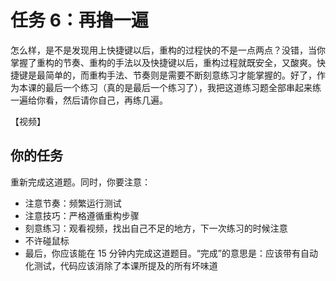 # 任务 6：再撸一遍

怎么样，是不是发现用上快捷键以后，重构的过程快的不是一点两点？没错，当你掌握了重构的节奏、重构的手法以及快捷键以后，重构过程就既安全，又酸爽。快捷键是最简单的，而重构手法、节奏则是需要不断刻意练习才能掌握的。好了，作为本课的最后一个练习（真的是最后一个练习了），我把这道练习题全部串起来练一遍给你看，然后请你自己，再练几遍。

【视频】

## 你的任务

重新完成这道题。同时，你要注意：

- 注意节奏：频繁运行测试
- 注意技巧：严格遵循重构步骤
- 刻意练习：观看视频，找出自己不足的地方，下一次练习的时候注意
- 不许碰鼠标
- 最后，你应该能在 15 分钟内完成这道题目。“完成”的意思是：应该带有自动化测试，代码应该消除了本课所提及的所有坏味道
